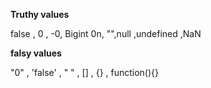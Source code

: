 **Truthy values**

false , 0 , -0, Bigint 0n, "",null ,undefined ,NaN

**falsy values**

"0" , 'false' , " " , [] , {} , function(){}


